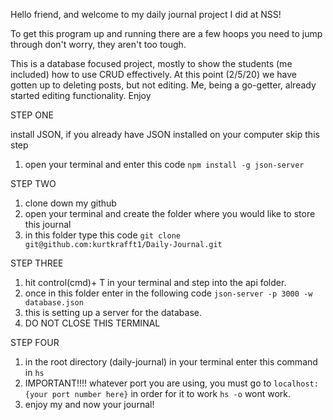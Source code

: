 Hello friend, and welcome to my daily journal project I did at NSS!

To get this program up and running there are a few hoops you need to jump through
don't worry, they aren't too tough.

This is a database focused project, mostly to show the students (me included) how to use CRUD effectively. At this point (2/5/20) we have gotten up to deleting posts, but not editing. Me, being a go-getter, already started editing functionality. Enjoy

STEP ONE 

install JSON, if you already have JSON installed on your computer skip this step 
1. open your terminal and enter this code `npm install -g json-server`

STEP TWO
1. clone down my github
2. open your terminal and create the folder where you would like to store this journal
3. in this folder type this code `git clone git@github.com:kurtkrafft1/Daily-Journal.git`

STEP THREE
1. hit control(cmd)+ T in your terminal and step into the api folder.
2. once in this folder enter in the following code `json-server -p 3000 -w database.json`
3. this is setting up a server for the database. 
4. DO NOT CLOSE THIS TERMINAL

STEP FOUR
1. in the root directory (daily-journal) in your terminal enter this command in `hs` 
2. IMPORTANT!!!! whatever port you are using, you must go to `localhost:{your port number here}` in order for it to work `hs -o` wont work.
2. enjoy my and now your journal!


